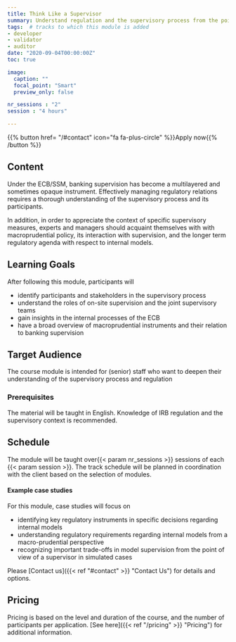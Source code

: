 ```yaml
---
title: Think Like a Supervisor
summary: Understand regulation and the supervisory process from the point of view of a supervisor.
tags:  # tracks to which this module is added
- developer
- validator
- auditor
date: "2020-09-04T00:00:00Z"
toc: true

image:
  caption: ""
  focal_point: "Smart"
  preview_only: false

nr_sessions : "2"
session : "4 hours"

---
```


{{% button href= "/#contact" icon="fa fa-plus-circle" %}}Apply now{{% /button %}}

## Content

Under the ECB/SSM, banking supervision has become a multilayered and sometimes opaque instrument. Effectively managing regulatory relations requires a thorough understanding of the supervisory process and its participants. 

In addition, in order to appreciate the context of specific supervisory measures, experts and managers should acquaint themselves with with macroprudential policy, its interaction with supervision, and the longer term regulatory agenda with respect to internal models.


## Learning Goals

After following this module, participants will

 * identify participants and stakeholders in the supervisory process
 * understand the roles of on-site supervision and the joint supervisory teams
 * gain insights in the internal processes of the ECB
 * have a broad overview of macroprudential instruments and their relation to banking supervision
 
## Target Audience

The course module is intended for (senior) staff who want to deepen their understanding of the supervisory process and regulation


### Prerequisites
The material will be taught in English. Knowledge of IRB regulation and the supervisory context is recommended.

## Schedule

The module will be taught over{{< param nr_sessions >}} sessions of each {{< param session >}}. The track schedule will be planned in coordination with the client based on the selection of modules.


#### Example case studies

For this module, case studies will focus on 

 * identifying key regulatory instruments in specific decisions regarding internal models
 * understanding regulatory requirements regarding internal models from a macro-prudential perspective
 * recognizing important trade-offs in model supervision from the point of view of a supervisor in simulated cases

Please [Contact us]({{< ref "#contact" >}} "Contact Us") for details and options.

## Pricing

Pricing is based on the level and duration of the course, and the number of participants per application. [See here]({{< ref "/pricing" >}} "Pricing") for additional information.
